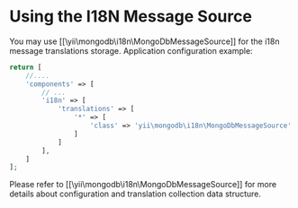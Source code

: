 Using the I18N Message Source
=============================

You may use [[\yii\mongodb\i18n\MongoDbMessageSource]] for the i18n message translations storage.
Application configuration example:

```php
return [
    //....
    'components' => [
        // ...
        'i18n' => [
            'translations' => [
                '*' => [
                    'class' => 'yii\mongodb\i18n\MongoDbMessageSource'
                ]
            ]
        ],
    ]
];
```

Please refer to [[\yii\mongodb\i18n\MongoDbMessageSource]] for more details about configuration and translation
collection data structure.